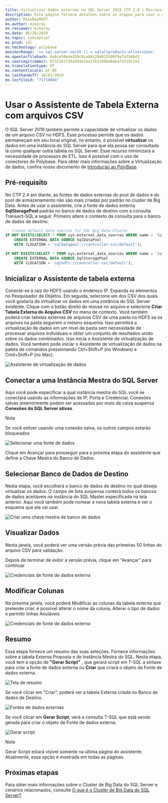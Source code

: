 ```yaml
---
title: Virtualizar dados externos no SQL Server 2019 CTP 2.0 | Microsoft Docs
description: Esta página fornece detalhes sobre as etapas para usar o assistente criar tabela externa para um arquivo CSV
author: MikeRayMSFT
ms.author: mikeray
ms.reviewer: mikeray
ms.date: 06/26/2019
ms.topic: conceptual
ms.prod: sql
ms.technology: polybase
monikerRange: '>= sql-server-ver15 || = sqlallproducts-allversions'
ms.openlocfilehash: 6a8ce50e4e359c8ce8dc2b0015300f9a7afb88d1
ms.sourcegitcommit: 8732161f26a93de3aa1fb13495e8a6a71519c155
ms.translationtype: HT
ms.contentlocale: pt-BR
ms.lasthandoff: 10/01/2019
ms.locfileid: "71710604"
---
```

# <a name="use-the-external-table-wizard-with-csv-files"></a>Usar o Assistente de Tabela Externa com arquivos CSV

O SQL Server 2019 também permite a capacidade de virtualizar os dados de um arquivo CSV no HDFS.  Esse processo permite que os dados permaneçam em seu local original, no entanto, é possível **virtualizar** os dados em uma instância do SQL Server para que ela possa ser consultada lá como qualquer outra tabela no SQL Server. Esse recurso minimizará a necessidade de processos de ETL. Isso é possível com o uso de conectores do Polybase. Para obter mais informações sobre a Virtualização de dados, confira nosso documento de [Introdução ao PolyBase](polybase-guide.md).

## <a name="prerequisite"></a>Pré-requisito

No CTP 2.4 em diante, as fontes de dados externas do pool de dados e do pool de armazenamento não são mais criadas por padrão no cluster de Big Data. Antes de usar o assistente, crie a fonte de dados externa **SqlStoragePool** padrão no banco de dados de destino com a consulta Transact-SQL a seguir. Primeiro altere o contexto da consulta para o banco de dados de destino.

```sql
-- Create default data sources for SQL Big Data Cluster
IF NOT EXISTS(SELECT * FROM sys.external_data_sources WHERE name = 'SqlDataPool')
    CREATE EXTERNAL DATA SOURCE SqlDataPool
    WITH (LOCATION = 'sqldatapool://controller-svc/default');

IF NOT EXISTS(SELECT * FROM sys.external_data_sources WHERE name = 'SqlStoragePool')
    CREATE EXTERNAL DATA SOURCE SqlStoragePool
    WITH (LOCATION = 'sqlhdfs://controller-svc/default');
```

## <a name="launch-the-external-table-wizard"></a>Inicializar o Assistente de tabela externa

Conecte-se à raiz do HDFS usando o endereço IP. Expanda os elementos no Pesquisador de Objetos. Em seguida, selecione um dos CSV dos quais você gostaria de virtualizar os dados em uma instância do SQL Server existente. Clique com o botão direito do mouse no arquivo e selecione **Criar Tabela Externa do Arquivo CSV** no menu de contexto. Você também poderá criar tabelas externas de arquivos CSV de uma pasta no HDFS se os arquivos na pasta seguirem o mesmo esquema. Isso permitirá a virtualização de dados em um nível de pasta sem necessidade de processar arquivos individuais e obter um conjunto de resultados unido sobre os dados combinados. Isso inicia o Assistente de virtualização de dados. Você também pode iniciar o Assistente de virtualização de dados na paleta de comandos pressionando Ctrl+Shift+P (no Windows) e Cmd+Shift+P (no Mac).

![Assistente de virtualização de dados](media/data-virtualization/csv-virtualize-data-wizard.png)

## <a name="connect-to-a-sql-server-master-instance"></a>Conectar a uma Instância Mestra do SQL Server

Aqui você pode especificar a qual instância mestra do SQL você se conectará usando as informações de IP, Porta e Credencial. Conexões salvas anteriormente podem ser acessadas por meio da caixa suspensa **Conexões do SQL Server ativas**. 
> [!NOTE]
>Se você estiver usando uma conexão salva, os outros campos estarão bloqueados


![Selecionar uma fonte de dados](media/data-virtualization/csv-connect-to-master.png)

Clique em Avançar para prosseguir para a próxima etapa do assistente que define a Chave Mestra do Banco de Dados.

## <a name="select-destination-database"></a>Selecionar Banco de Dados de Destino

Nesta etapa, você escolherá o banco de dados de destino no qual deseja virtualizar os dados. O campo de lista suspensa conterá todos os bancos de dados aceitáveis na instância do SQL Master especificada na tela anterior. Aqui você também pode nomear a nova tabela externa e ver o esquema que ela vai usar.

![Criar uma chave mestra de banco de dados](media/data-virtualization/csv-select-destination.png)


## <a name="preview-data"></a>Visualizar Dados

Nesta janela, você poderá ver uma versão prévia das primeiras 50 linhas do arquivo CSV para validação.

Depois de terminar de exibir a versão prévia, clique em "Avançar" para continuar

![Credenciais de fonte de dados externa](media/data-virtualization/csv-preview-data.png)

## <a name="modify-columns"></a>Modificar Colunas

Na próxima janela, você poderá Modificar as colunas da tabela externa que pretende criar. é possível alterar o nome da coluna, Alterar o tipo de dados e permitir linhas Anuláveis. 

![Credenciais de fonte de dados externa](media/data-virtualization/csv-modify-columns.png)


## <a name="summary"></a>Resumo

Essa etapa fornece um resumo das suas seleções. Fornece informações sobre a tabela Externa Proposta e de Instância Mestra do SQL. Nesta etapa, você tem a opção de **"Gerar Script"** , que gerará script em T-SQL a sintaxe para criar a fonte de dados externa ou **Criar** que criará o objeto da Fonte de dados externa.

![Tela de resumo](media/data-virtualization/csv-virtualize-data-summary.png)

Se você clicar em "Criar", poderá ver a tabela Externa criada no Banco de dados de Destino.

![Fontes de dados externas](media/data-virtualization/csv-external-data-sources.png)

Se você clicar em **Gerar Script**, verá a consulta T-SQL que está sendo gerada para criar o objeto de Fonte de dados externa.

![Gerar script](media/data-virtualization/csv-generated-script.png)

> [!NOTE]
> Gerar Script estará visível somente na última página do assistente. Atualmente, essa opção é mostrada em todas as páginas.

## <a name="next-steps"></a>Próximas etapas

Para obter mais informações sobre o Cluster de Big Data do SQL Server e cenários relacionados, consulte [O que é o Cluster de Big Data do SQL Server?](../../big-data-cluster/big-data-cluster-overview.md).
